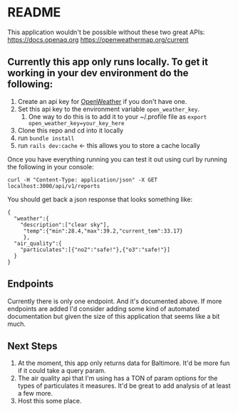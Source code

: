 # README

This application wouldn't be possible without these two great APIs:
https://docs.openaq.org
https://openweathermap.org/current

## Currently this app only runs locally. To get it working in your dev environment do the following: 

1. Create an api key for [OpenWeather](https://openweathermap.org/appid) if you don't have one.
1. Set this api key to the environment variable `open_weather_key`. 
    1. One way to do this is to add it to your ~/.profile file as `export open_weather_key=your_key_here`
1. Clone this repo and cd into it locally
1. run `bundle install`
1. run `rails dev:cache` <- this allows you to store a cache locally

Once you have everything running you can test it out using curl by running the following in your console: 
```
curl -H "Content-Type: application/json" -X GET localhost:3000/api/v1/reports
```
You should get back a json response that looks something like: 

```
{
  "weather":{
    "description":["clear sky"],
     "temp":{"min":28.4,"max":39.2,"current_tem":33.17}
     },
  "air_quality":{
    "particulates":[{"no2":"safe!"},{"o3":"safe!"}]
  }
}
```

## Endpoints

Currently there is only one endpoint. And it's documented above. If more endpoints are added I'd consider adding some kind of automated documentation but given the size of this application that seems like a bit much.

## Next Steps

1. At the moment, this app only returns data for Baltimore. It'd be more fun if it could take a query param.
1. The air quality api that I'm using has a TON of param options for the types of particulates it measures. It'd be great to add analysis of at least a few more. 
1. Host this some place.
